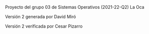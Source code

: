 Proyecto del grupo 03 de Sistemas Operativos (2021-22-Q2)
La Oca

Versión 2 generada por David Miró

Versión 2 verificada por Cesar Pizarro